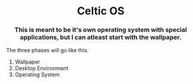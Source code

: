 <h1 align="center">Celtic OS</h1>
<h3 align="center">This is meant to be it's own operating system with special applications, but I can atleast start with the wallpaper.</h3>

<p align="left">

The three phases will go like this.
1. Wallpaper
2. Desktop Environment
3. Operating System
</p>
